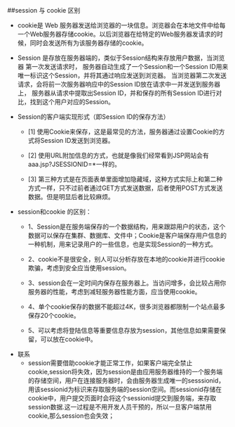 ##session 与 cookie 区别
- cookie是 Web 服务器发送给浏览器的一块信息。浏览器会在本地文件中给每一个Web服务器存储cookie。以后浏览器在给特定的Web服务器发请求的时候，同时会发送所有为该服务器存储的cookie。

- Session 是存放在服务器端的，类似于Session结构来存放用户数据，当浏览器 第一次发送请求时，
服务器自动生成了一个Session和一个Session ID用来唯一标识这个Session，并将其通过响应发送到浏览器。
当浏览器第二次发送请求，会将前一次服务器响应中的Session ID放在请求中一并发送到服务器上，
服务器从请求中提取出Session ID，并和保存的所有Session ID进行对比，找到这个用户对应的Session。

- Session的客户端实现形式（即Session ID的保存方法）
    - [1] 使用Cookie来保存，这是最常见的方法，服务器通过设置Cookie的方式将Session ID发送到浏览器。
      
    - [2] 使用URL附加信息的方式，也就是像我们经常看到JSP网站会有aaa.jsp?JSESSIONID=*一样的。
      
    - [3] 第三种方式是在页面表单里面增加隐藏域，这种方式实际上和第二种方式一样，只不过前者通过GET方式发送数据，后者使用POST方式发送数据。但是明显后者比较麻烦。

* session和cookie 的区别：
    - 1、Session是在服务端保存的一个数据结构，用来跟踪用户的状态，这个数据可以保存在集群、数据库、文件中；Cookie是客户端保存用户信息的一种机制，用来记录用户的一些信息，也是实现Session的一种方式。
    
    - 2、cookie不是很安全，别人可以分析存放在本地的cookie并进行cookie欺骗，考虑到安全应当使用session。
      
    - 3、session会在一定时间内保存在服务器上。当访问增多，会比较占用你服务器的性能，考虑到减轻服务器性能方面，应当使用cookie。
      
    - 4、单个cookie保存的数据不能超过4K，很多浏览器都限制一个站点最多保存20个cookie。
      
    - 5、可以考虑将登陆信息等重要信息存放为session，其他信息如果需要保留，可以放在cookie中。

- 联系
    - session需要借助cookie才能正常工作，如果客户端完全禁止cookie,session将失效，因为session是由应用服务器维持的一个服务端的存储空间，用户在连接服务器时，会由服务器生成唯一的sesssionid，用该sessionid为标识来存取服务端的session空间。而sessionid存储在cookie中，用户提交页面时会将这个sessionid提交到服务端，来存取session数据.这一过程是不用开发人员干预的，所以一旦客户端禁用cookie,那么session也会失效；
